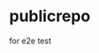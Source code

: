 # publicrepo
for e2e test


























































































































































































































































































































































































































































































































































































































































































































































































































































































































































































































































































































































































































































































































































































































































































































































































































































































































































































































































































































































